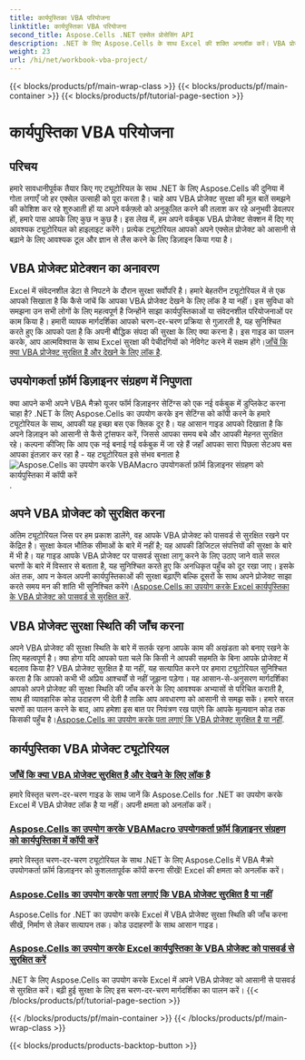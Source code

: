 ```yaml
---
title: कार्यपुस्तिका VBA परियोजना
linktitle: कार्यपुस्तिका VBA परियोजना
second_title: Aspose.Cells .NET एक्सेल प्रोसेसिंग API
description: .NET के लिए Aspose.Cells के साथ Excel की शक्ति अनलॉक करें। VBA प्रोजेक्ट सुरक्षा, उपयोगकर्ता फ़ॉर्म की प्रतिलिपि बनाने और अपनी कार्यपुस्तिका को सुरक्षित करने पर व्यापक ट्यूटोरियल देखें।
weight: 23
url: /hi/net/workbook-vba-project/
---
```


{{< blocks/products/pf/main-wrap-class >}}
{{< blocks/products/pf/main-container >}}
{{< blocks/products/pf/tutorial-page-section >}}

# कार्यपुस्तिका VBA परियोजना

## परिचय

हमारे सावधानीपूर्वक तैयार किए गए ट्यूटोरियल के साथ .NET के लिए Aspose.Cells की दुनिया में गोता लगाएँ जो हर एक्सेल उत्साही को पूरा करता है। चाहे आप VBA प्रोजेक्ट सुरक्षा की मूल बातें समझने की कोशिश कर रहे शुरुआती हों या अपने वर्कफ़्लो को अनुकूलित करने की तलाश कर रहे अनुभवी डेवलपर हों, हमारे पास आपके लिए कुछ न कुछ है। इस लेख में, हम अपने वर्कबुक VBA प्रोजेक्ट सेक्शन में दिए गए आवश्यक ट्यूटोरियल को हाइलाइट करेंगे। प्रत्येक ट्यूटोरियल आपको अपने एक्सेल प्रोजेक्ट को आसानी से बढ़ाने के लिए आवश्यक टूल और ज्ञान से लैस करने के लिए डिज़ाइन किया गया है।

## VBA प्रोजेक्ट प्रोटेक्शन का अनावरण 

Excel में संवेदनशील डेटा से निपटने के दौरान सुरक्षा सर्वोपरि है। हमारे बेहतरीन ट्यूटोरियल में से एक आपको सिखाता है कि कैसे जांचें कि आपका VBA प्रोजेक्ट देखने के लिए लॉक है या नहीं। इस सुविधा को समझना उन सभी लोगों के लिए महत्वपूर्ण है जिन्होंने साझा कार्यपुस्तिकाओं या संवेदनशील परियोजनाओं पर काम किया है। हमारी व्यापक मार्गदर्शिका आपको चरण-दर-चरण प्रक्रिया से गुज़ारती है, यह सुनिश्चित करते हुए कि आपको पता है कि अपनी बौद्धिक संपदा की सुरक्षा के लिए क्या करना है। इस गाइड का पालन करके, आप आत्मविश्वास के साथ Excel सुरक्षा की पेचीदगियों को नेविगेट करने में सक्षम होंगे।[जाँचें कि क्या VBA प्रोजेक्ट सुरक्षित है और देखने के लिए लॉक है](./check-vba-project-protection/).

## उपयोगकर्ता फ़ॉर्म डिज़ाइनर संग्रहण में निपुणता

क्या आपने कभी अपने VBA मैक्रो यूजर फॉर्म डिज़ाइनर सेटिंग्स को एक नई वर्कबुक में डुप्लिकेट करना चाहा है? .NET के लिए Aspose.Cells का उपयोग करके इन सेटिंग्स को कॉपी करने के हमारे ट्यूटोरियल के साथ, आपकी यह इच्छा बस एक क्लिक दूर है। यह आसान गाइड आपको दिखाता है कि अपने डिज़ाइन को आसानी से कैसे ट्रांसफर करें, जिससे आपका समय बचे और आपकी मेहनत सुरक्षित रहे। कल्पना कीजिए कि आप एक नई बनाई गई वर्कबुक में जा रहे हैं जहाँ आपका सारा पिछला सेटअप बस आपका इंतज़ार कर रहा है - यह ट्यूटोरियल इसे संभव बनाता है![Aspose.Cells का उपयोग करके VBAMacro उपयोगकर्ता फ़ॉर्म डिज़ाइनर संग्रहण को कार्यपुस्तिका में कॉपी करें](./copy-vbamacro-user-form-designer/).

## अपने VBA प्रोजेक्ट को सुरक्षित करना

अंतिम ट्यूटोरियल जिस पर हम प्रकाश डालेंगे, वह आपके VBA प्रोजेक्ट को पासवर्ड से सुरक्षित रखने पर केंद्रित है। सुरक्षा केवल भौतिक सीमाओं के बारे में नहीं है; यह आपकी डिजिटल संपत्तियों की सुरक्षा के बारे में भी है। यह गाइड आपके VBA प्रोजेक्ट पर पासवर्ड सुरक्षा लागू करने के लिए उठाए जाने वाले सरल चरणों के बारे में विस्तार से बताता है, यह सुनिश्चित करते हुए कि अनधिकृत पहुँच को दूर रखा जाए। इसके अंत तक, आप न केवल अपनी कार्यपुस्तिकाओं की सुरक्षा बढ़ाएँगे बल्कि दूसरों के साथ अपने प्रोजेक्ट साझा करते समय मन की शांति भी सुनिश्चित करेंगे।[Aspose.Cells का उपयोग करके Excel कार्यपुस्तिका के VBA प्रोजेक्ट को पासवर्ड से सुरक्षित करें](./password-protect-vba-project/).

## VBA प्रोजेक्ट सुरक्षा स्थिति की जाँच करना

अपने VBA प्रोजेक्ट की सुरक्षा स्थिति के बारे में सतर्क रहना आपके काम की अखंडता को बनाए रखने के लिए महत्वपूर्ण है। क्या होगा यदि आपको पता चले कि किसी ने आपकी सहमति के बिना आपके प्रोजेक्ट में बदलाव किया है? VBA प्रोजेक्ट सुरक्षित है या नहीं, यह सत्यापित करने पर हमारा ट्यूटोरियल सुनिश्चित करता है कि आपको कभी भी अप्रिय आश्चर्यों से नहीं जूझना पड़ेगा। यह आसान-से-अनुसरण मार्गदर्शिका आपको अपने प्रोजेक्ट की सुरक्षा स्थिति की जाँच करने के लिए आवश्यक अभ्यासों से परिचित कराती है, साथ ही व्यावहारिक कोड उदाहरण भी देती है ताकि आप अवधारणा को आसानी से समझ सकें। हमारे सरल चरणों का पालन करने के बाद, आप हमेशा इस बात पर नियंत्रण रख पाएंगे कि आपके मूल्यवान कोड तक किसकी पहुँच है।[Aspose.Cells का उपयोग करके पता लगाएं कि VBA प्रोजेक्ट सुरक्षित है या नहीं](./find-if-vba-project-is-protected/).

## कार्यपुस्तिका VBA प्रोजेक्ट ट्यूटोरियल
### [जाँचें कि क्या VBA प्रोजेक्ट सुरक्षित है और देखने के लिए लॉक है](./check-vba-project-protection/)
हमारे विस्तृत चरण-दर-चरण गाइड के साथ जानें कि Aspose.Cells for .NET का उपयोग करके Excel में VBA प्रोजेक्ट लॉक है या नहीं। अपनी क्षमता को अनलॉक करें।
### [Aspose.Cells का उपयोग करके VBAMacro उपयोगकर्ता फ़ॉर्म डिज़ाइनर संग्रहण को कार्यपुस्तिका में कॉपी करें](./copy-vbamacro-user-form-designer/)
हमारे विस्तृत चरण-दर-चरण ट्यूटोरियल के साथ .NET के लिए Aspose.Cells में VBA मैक्रो उपयोगकर्ता फ़ॉर्म डिज़ाइनर को कुशलतापूर्वक कॉपी करना सीखें! Excel की क्षमता को अनलॉक करें।
### [Aspose.Cells का उपयोग करके पता लगाएं कि VBA प्रोजेक्ट सुरक्षित है या नहीं](./find-if-vba-project-is-protected/)
Aspose.Cells for .NET का उपयोग करके Excel में VBA प्रोजेक्ट सुरक्षा स्थिति की जाँच करना सीखें, निर्माण से लेकर सत्यापन तक। कोड उदाहरणों के साथ आसान गाइड।
### [Aspose.Cells का उपयोग करके Excel कार्यपुस्तिका के VBA प्रोजेक्ट को पासवर्ड से सुरक्षित करें](./password-protect-vba-project/)
.NET के लिए Aspose.Cells का उपयोग करके Excel में अपने VBA प्रोजेक्ट को आसानी से पासवर्ड से सुरक्षित करें। बढ़ी हुई सुरक्षा के लिए इस चरण-दर-चरण मार्गदर्शिका का पालन करें।
{{< /blocks/products/pf/tutorial-page-section >}}

{{< /blocks/products/pf/main-container >}}
{{< /blocks/products/pf/main-wrap-class >}}

{{< blocks/products/products-backtop-button >}}
